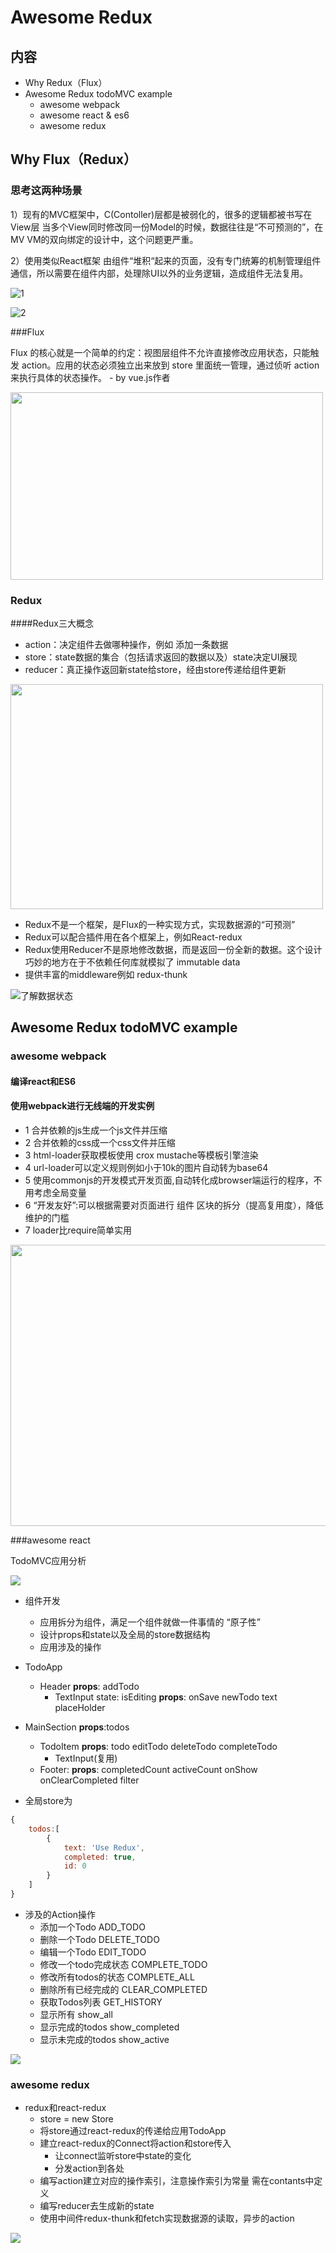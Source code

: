 # Awesome Redux

## 内容

- Why Redux（Flux）
- Awesome Redux todoMVC example
	- awesome webpack 
	- awesome react & es6
	- awesome redux
 	

## Why Flux（Redux）

### 思考这两种场景

 1）现有的MVC框架中，C(Contoller)层都是被弱化的，很多的逻辑都被书写在View层
 当多个View同时修改同一份Model的时候，数据往往是“不可预测的”，在MV VM的双向绑定的设计中，这个问题更严重。
 
 2）使用类似React框架 由组件“堆积“起来的页面，没有专门统筹的机制管理组件通信，所以需要在组件内部，处理除UI以外的业务逻辑，造成组件无法复用。
 
![1](https://img.alicdn.com/tps/TB1yGzlJVXXXXcDXVXXXXXXXXXX-390-221.png)

![2](http://andrewhfarmer.com/img/2015/11/any-to-any.png)
 
 
###Flux

Flux 的核心就是一个简单的约定：视图层组件不允许直接修改应用状态，只能触发 action。应用的状态必须独立出来放到 store 里面统一管理，通过侦听 action 来执行具体的状态操作。  - by vue.js作者

<img src="http://staltz.com/img/flux-unidir-ui-arch.jpg" width="500px" height="300px">


### Redux

####Redux三大概念

- action：决定组件去做哪种操作，例如 添加一条数据 
- store：state数据的集合（包括请求返回的数据以及）state决定UI展现
- reducer：真正操作返回新state给store，经由store传递给组件更新

<img src="http://image.slidesharecdn.com/using-redux-160119165259/95/using-redux-7-638.jpg?cb=1453222549" width="500px" height="360px">



- Redux不是一个框架，是Flux的一种实现方式，实现数据源的“可预测”
- Redux可以配合插件用在各个框架上，例如React-redux
- Redux使用Reducer不是原地修改数据，而是返回一份全新的数据。这个设计巧妙的地方在于不依赖任何库就模拟了 immutable data
- 提供丰富的middleware例如 redux-thunk
 
 ![了解数据状态](https://img.alicdn.com/tps/TB13MDeJVXXXXbyXVXXXXXXXXXX-390-504.jpg)
 


## Awesome Redux todoMVC example

### awesome webpack

#### 编译react和ES6

#### 使用webpack进行无线端的开发实例

- 1 合并依赖的js生成一个js文件并压缩
- 2 合并依赖的css成一个css文件并压缩
- 3 html-loader获取模板使用 crox mustache等模板引擎渲染
- 4 url-loader可以定义规则例如小于10k的图片自动转为base64
- 5 使用commonjs的开发模式开发页面,自动转化成browser端运行的程序，不用考虑全局变量
- 6 “开发友好”:可以根据需要对页面进行 组件 区块的拆分（提高复用度），降低维护的门槛
- 7 loader比require简单实用

<img src="https://img.alicdn.com/tps/TB1GDbmJVXXXXbdXFXXXXXXXXXX-1327-674.jpg" width="800px" height="450px">

###awesome react

TodoMVC应用分析

![](https://img.alicdn.com/tps/TB1hVjcJVXXXXcAXVXXXXXXXXXX-604-569.jpg)

- 组件开发
	- 应用拆分为组件，满足一个组件就做一件事情的 “原子性”
	- 设计props和state以及全局的store数据结构
	- 应用涉及的操作
	
- TodoApp
  - Header <strong>props</strong>: addTodo
	- TextInput state: isEditing <strong>props</strong>: onSave newTodo text placeHolder
- MainSection <strong>props</strong>:todos
	- TodoItem <strong>props</strong>: todo editTodo deleteTodo completeTodo
		- TextInput(复用)
	- Footer: <strong>props</strong>: completedCount activeCount onShow onClearCompleted filter

- 全局store为

```javascript
{
	todos:[
  		{
    		text: 'Use Redux',
   			completed: true,
    		id: 0
  		}
	]
}
```

- 涉及的Action操作
  - 添加一个Todo ADD_TODO
  - 删除一个Todo DELETE_TODO
  - 编辑一个Todo  EDIT_TODO
  - 修改一个todo完成状态 COMPLETE_TODO
  - 修改所有todos的状态 COMPLETE_ALL
  - 删除所有已经完成的 CLEAR_COMPLETED
  - 获取Todos列表 GET_HISTORY
  - 显示所有 show_all
  - 显示完成的todos show_completed
  - 显示未完成的todos show_active

![](https://img.alicdn.com/tps/TB1MKniJVXXXXXcaXXXXXXXXXXX-924-434.jpg)
    
### awesome redux

- redux和react-redux
	- store = new Store
	- 将store通过react-redux的<Provider>传递给应用TodoApp
	- 建立react-redux的Connect将action和store传入
		- 让connect监听store中state的变化
		- 分发action到各处	
	- 编写action建立对应的操作索引，注意操作索引为常量 需在contants中定义
	- 编写reducer去生成新的state
	- 使用中间件redux-thunk和fetch实现数据源的读取，异步的action
	
	
![](https://img.alicdn.com/tps/TB1gDvBJVXXXXc3XpXXXXXXXXXX-857-593.jpg)	
	











